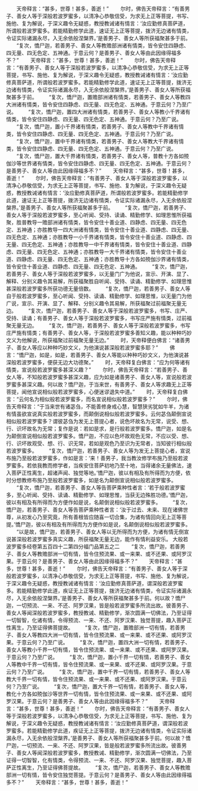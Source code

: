 <!-- { "loadSidebar": true } -->
　　天帝释言：“甚多，世尊！甚多，善逝！”
　　尔时，佛告天帝释言：“有善男子、善女人等于深般若波罗蜜多，以清净心恭敬信受，为求无上正等菩提，书写、施他、复为解说，于深义趣令无疑惑，教授教诫诸有情言：‘汝应勤修真菩萨道，所谓般若波罗蜜多。若能精勤修学此道，速证无上正等菩提，拨济无边诸有情类，令证实际诸漏永尽，入无余依般涅槃界。’是善男子、善女人等所获福聚甚多于前。
　　“复次，憍尸迦，若善男子、善女人等教赡部洲诸有情类，皆令安住四静虑、四无量、四无色定、五神通。于意云何？是善男子、善女人等由此因缘得福多不？”
　　天帝释言：“甚多，世尊！甚多，善逝！”
　　尔时，佛告天帝释言：“有善男子、善女人等于深般若波罗蜜多，以清净心恭敬信受，为求无上正等菩提，书写、施他、复为解说，于深义趣令无疑惑，教授教诫诸有情言：‘汝应勤修真菩萨道，所谓般若波罗蜜多。若能精勤修学此道，速证无上正等菩提，拨济无边诸有情类，令证实际诸漏永尽，入无余依般涅槃界。’是善男子、善女人等所获福聚甚多于前。
　　“复次，憍尸迦，置赡部洲诸有情类，若善男子、善女人等教四大洲诸有情类，皆令安住四静虑、四无量、四无色定、五神通。于意云何？乃至广说。
　　“复次，憍尸迦，置四大洲诸有情类，若善男子、善女人等教小千界诸有情类，皆令安住四静虑、四无量、四无色定、五神通。于意云何？乃至广说。
　　“复次，憍尸迦，置小千界诸有情类，若善男子、善女人等教中千界诸有情类，皆令安住四静虑、四无量、四无色定、五神通。于意云何？乃至广说。
　　“复次，憍尸迦，置中千界诸有情类，若善男子、善女人等教大千界诸有情类，皆令安住四静虑、四无量、四无色定、五神通。于意云何？乃至广说。
　　“复次，憍尸迦，置大千界诸有情类，若善男子、善女人等，普教十方各如殑伽沙等世界诸有情类，皆令安住四静虑、四无量、四无色定、五神通。于意云何？是善男子、善女人等由此因缘得福多不？”
　　天帝释言：“甚多，世尊！甚多，善逝！”
　　尔时，佛告天帝释言：“有善男子、善女人等于深般若波罗蜜多，以清净心恭敬信受，为求无上正等菩提，书写、施他、复为解说，于深义趣令无疑惑，教授教诫诸有情言：‘汝应勤修真菩萨道，所谓般若波罗蜜多。若能精勤修学此道，速证无上正等菩提，拨济无边诸有情类，令证实际诸漏永尽，入无余依般涅槃界。’是善男子、善女人等所获福聚甚多于前。
　　“复次，憍尸迦，若善男子、善女人等于深般若波罗蜜多，至心听闻、受持、读诵、精勤修学、如理思惟所获福聚，胜普教导一赡部洲诸有情类，皆令安住十善业道、四静虑、四无量、四无色定、五神通；亦胜教导一四大洲诸有情类，皆令安住十善业道、四静虑、四无量、四无色定、五神通；亦胜教导一小千界诸有情类，皆令安住十善业道、四静虑、四无量、四无色定、五神通；亦胜教导一中千界诸有情类，皆令安住十善业道、四静虑、四无量、四无色定、五神通；亦胜教导一大千界诸有情类，皆令安住十善业道、四静虑、四无量、四无色定、五神通；亦胜教导十方各如殑伽沙界诸有情类，皆令安住十善业道、四静虑、四无量、四无色定、五神通。
　　“复次，憍尸迦，若善男子、善女人等于深般若波罗蜜多，以无量门广为他说，宣示、开演、显了、解释、分别义趣令其易解，所获福聚胜自听闻、受持、读诵、精勤修学、如理思惟甚深般若波罗蜜多所获功德无量倍数。
　　“复次，憍尸迦，若善男子、善女人等自于般若波罗蜜多，至心听闻、受持、读诵、精勤修学、如理思惟，以无量门为他广说，宣示、开演、显了、解释、分别义趣令其易解，所获福聚过前福聚无量无边。
　　“复次，憍尸迦，若善男子、善女人等于深般若波罗蜜多，书写、庄严、受持、读诵；有善男子、善女人等于深般若波罗蜜多，书写庄严施有情类，过前福聚无量无边。
　　“复次，憍尸迦，若善男子、善女人等于深般若波罗蜜多，书写庄严施有情类；有善男子、善女人等，于深般若波罗蜜多善知义趣，能以种种巧妙文义为他解说，所获福聚过前福聚无量无边。”
　　时，天帝释便白佛言：“诸善男子、善女人等应以种种巧妙文义，为他演说甚深般若波罗蜜多耶？”
　　佛言：“憍尸迦，如是，如是，若善男子、善女人等能以种种巧妙文义，为他演说甚深般若波罗蜜多，便获无边大功德聚。”
　　时，天帝释复白佛言：“应为何等诸有情类，宣说般若波罗蜜多甚深义趣？”
　　尔时，佛告天帝释言：“若善男子、善女人等，不知般若波罗蜜多甚深义趣，应为如是诸善男子、善女人等，宣说般若波罗蜜多甚深义趣。何以故？憍尸迦，于当来世，有善男子、善女人等求趣无上正等菩提，闻他宣说相似般若波罗蜜多，心便迷谬退失中道。”
　　时，天帝释复白佛言：“云何名为相似般若波罗蜜多，而名宣说相似般若波罗蜜多？”
　　尔时，佛告天帝释言：“于当来世有诸苾刍，不能善修身戒心慧，智慧狭劣犹如牛羊，为诸有情虽欲宣说真实般若波罗蜜多，而颠倒说相似般若波罗蜜多。云何苾刍颠倒宣说相似般若波罗蜜多？谓彼苾刍为发无上菩提心者，说色坏故名为无常，说受、想、行、识坏故名为无常；复作是说：若如是求，是行般若波罗蜜多。憍尸迦，如是名为颠倒宣说相似般若波罗蜜多。憍尸迦，不应以色坏故观色无常，不应以受、想、行、识坏故观受、想、行、识无常，若如是观色乃至识为无常者，当知彼行相似般若波罗蜜多。
　　“复次，憍尸迦，若善男子、善女人等为发无上菩提心者，宣说布施乃至般若波罗蜜多，作如是言：‘来！善男子，我当教汝修学布施乃至般若波罗蜜多。若依我教而修学者，当疾安住菩萨初地乃至十地，当得诸余无量佛法，速入菩萨正性离生，超诸声闻、独觉等地。’憍尸迦，彼以有相及有所得而为方便，依时分想教修布施乃至般若波罗蜜多，如是名为颠倒宣说相似般若波罗蜜多。
　　“复次，憍尸迦，若善男子、善女人等告菩萨乘种性者言：‘若于般若波罗蜜多，至心听闻、受持、读诵、精勤修学、如理思惟，当获无边殊胜功德。’憍尸迦，彼以有相及有所得而为方便作如是说，名颠倒说相似般若波罗蜜多。
　　“复次，憍尸迦，若善男子、善女人等告菩萨乘种性者言：‘汝于过去、未来、现在诸佛世尊，从初发心乃至究竟，所有善根皆应随喜一切合集，为诸有情回向无上正等菩提。’憍尸迦，彼以有相及有所得而为方便作如是说，名颠倒说相似般若波罗蜜多。
　　“以是故，憍尸迦，若善男子、善女人等以无所得而为方便，为诸有情无倒宣说甚深般若波罗蜜多真实义趣，所获福聚无量无边，能作有情利益安乐。
大般若波罗蜜多经卷第五百四十二第四分福门品第五之二
　　“复次，憍尸迦，若善男子、善女人等教赡部洲一切有情，皆令住预流果、或一来果、或不还果、或阿罗汉果。于意云何？是善男子、善女人等由此因缘得福多不？”
　　天帝释言：“甚多，世尊！甚多，善逝！”
　　尔时，佛告天帝释言：“有善男子、善女人等于深般若波罗蜜多，以清净心恭敬信受，为求无上正等菩提，书写、施他、复为解说，于深义趣令无疑惑，教授教诫诸有情言：‘汝应勤修真菩萨道，谓深般若波罗蜜多。若能精勤修学此道，疾证无上正等菩提，拨济无边诸有情类，令证实际诸漏永尽，入无余依般涅槃界。’是善男子、善女人等所获福聚甚多于前。何以故？憍尸迦，一切预流、一来、不还、阿罗汉果，皆是般若波罗蜜多所流出故。彼善男子、善女人等闻深般若波罗蜜多，教授教诫、精勤修学，渐次圆满一切佛法，乃至证得一切智智，化诸有情，令得预流、一来、不还、阿罗汉果、独觉菩提，趣入菩萨正性离生，乃至证得佛菩提故。
　　“复次，憍尸迦，置赡部洲一切有情，若善男子、善女人等教四大洲一切有情，皆令住预流果、或一来果、或不还果、或阿罗汉果。于意云何？乃至广说。
　　“复次，憍尸迦，置四大洲一切有情，若善男子、善女人等教小千界一切有情，皆令住预流果、或一来果、或不还果、或阿罗汉果。于意云何？乃至广说。
　　“复次，憍尸迦，置小千界一切有情，若善男子、善女人等教中千界一切有情，皆令住预流果、或一来果、或不还果、或阿罗汉果。于意云何？乃至广说。
　　“复次，憍尸迦，置中千界一切有情，若善男子、善女人等教大千界一切有情，皆令住预流果、或一来果、或不还果、或阿罗汉果。于意云何？乃至广说。
　　“复次，憍尸迦，置大千界一切有情，若善男子、善女人等，教化十方各如殑伽沙等世界一切有情，皆令住预流果、或一来果、或不还果、或阿罗汉果。于意云何？是善男子、善女人等由此因缘得福多不？”
　　天帝释言：“甚多，世尊！甚多，善逝！”
　　尔时，佛告天帝释言：“有善男子、善女人等于深般若波罗蜜多，以清净心恭敬信受，为求无上正等菩提，书写、施他、复为解说，于深义趣令无疑惑，教授教诫诸有情言：‘汝应勤修真菩萨道，谓深般若波罗蜜多。若能精勤修学此道，疾证无上正等菩提，拨济无边诸有情类，令证实际诸漏永尽，入无余依般涅槃界。’是善男子、善女人等所获福聚甚多于前。何以故？憍尸迦，一切预流、一来、不还、阿罗汉果，皆是般若波罗蜜多所流出故。彼善男子、善女人等闻深般若波罗蜜多，教授教诫、精勤修学，渐次圆满一切佛法，乃至证得一切智智，化有情类，令得预流、一来、不还、阿罗汉果、独觉菩提，趣入菩萨正性离生，乃至证得佛菩提故。
　　“复次，憍尸迦，若善男子、善女人等教赡部洲一切有情，皆令安住独觉菩提。于意云何？是善男子、善女人等由此因缘得福多不？”
　　天帝释言：“甚多，世尊！甚多，善逝！”
